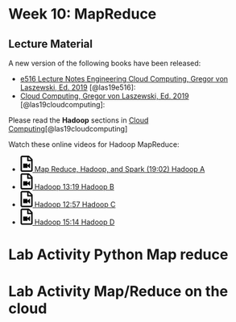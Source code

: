# Week 10: MapReduce

## Lecture Material

A new version of the following books have been released:

* [e516 Lecture Notes Engineering Cloud Computing, Gregor von Laszewski, Ed. 2019](https://laszewski.github.io/book/e516/) [@las19e516]:
* [Cloud Computing, Gregor von Laszewski, Ed. 2019](https://laszewski.github.io/book/cloud/) [@las19cloudcomputing]:

Please read the **Hadoop** sections in [Cloud Computing](https://laszewski.github.io/book/cloud/)[@las19cloudcomputing]


Watch these online videos for Hadoop MapReduce:

* [![Video](images/video.png) Map Reduce, Hadoop, and Spark (19:02) Hadoop A](https://youtu.be/HfuP2RJnQ6k?t=73)
* [![Video](images/video.png) Hadoop 13:19 Hadoop  B](https://youtu.be/-N5PpD2sy3Q?t=17)
* [![Video](images/video.png) Hadoop 12:57 Hadoop  C](https://youtu.be/BaRHay32I80?t=18)
* [![Video](images/video.png) Hadoop 15:14 Hadoop  D](https://youtu.be/MYOosbF6-dA?t=20)

# Lab Activity Python Map reduce

# Lab Activity Map/Reduce on the cloud


